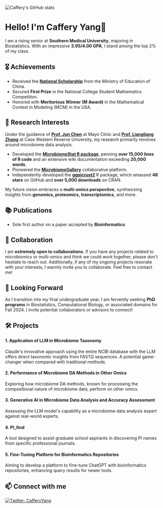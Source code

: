 ![Caffery's GitHub stats](https://github-readme-stats.vercel.app/api?username=cafferychen777&show_icons=true&theme=radical)

# Hello! I'm Caffery Yang👋

I am a rising senior at **Southern Medical University**, majoring in Biostatistics. With an impressive **3.95/4.00 GPA**, I stand among the top 2% of my class.

## 🎖 Achievements
- Received the [**National Scholarship**](https://docs.google.com/document/d/1Yry7uzQGdY1d56VRJJo3cqil1jeTWXL6BipN1oNld-Y/edit) from the Ministry of Education of China.
- Secured **First Prize** in the National College Student Mathematics Competition.
- Honored with **Meritorious Winner (M Award)** in the Mathematical Contest in Modeling (MCM) in the USA.

## 🧪 Research Interests
Under the guidance of [**Prof. Jun Chen**](https://scholar.google.com/citations?user=gonDvdwAAAAJ&hl=en) at Mayo Clinic and [**Prof. Liangliang Zhang**](https://sites.google.com/view/lyonszhang/home?authuser=0) at Case Western Reserve University, my research primarily revolves around microbiome data analysis.

- Developed the [**MicrobiomeStat R package**](https://www.microbiomestat.wiki/), penning **over 15,000 lines of R code** and an extensive wiki documentation exceeding **20,000 words**.
- Pioneered the [**MicrobiomeGallery**](https://a95dps-caffery-chen.shinyapps.io/MicrobiomeGallery/) collaborative platform.
- Independently developed the [**ggpicrust2**](https://github.com/cafferychen777/ggpicrust2) R package, which amassed **48 stars** on GitHub and **over 5,000 downloads** on CRAN.

My future vision embraces a **multi-omics perspective**, synthesizing insights from **genomics, proteomics, transcriptomics**, and more.

## 📚 Publications
- Sole first author on a paper accepted by **Bioinformatics**.

## 🤝 Collaboration
I am **extremely open to collaborations**. If you have any projects related to microbiomics or multi-omics and think we could work together, please don't hesitate to reach out. Additionally, if any of my ongoing projects resonate with your interests, I warmly invite you to collaborate. Feel free to contact me!

## 🎯 Looking Forward
As I transition into my final undergraduate year, I am fervently seeking **PhD programs** in Biostatistics, Computational Biology, or associated domains for Fall 2024. I invite potential collaborators or advisors to connect!

## 🛠 Projects

#### 1. Application of LLM in Microbiome Taxonomy
Claude's innovative approach using the entire NCBI database with the LLM offers direct taxonomic insights from FASTQ sequences. A potential game-changer when compared with traditional methods.

#### 2. Performance of Microbiome DA Methods in Other Omics
Exploring how microbiome DA methods, known for processing the compositional nature of microbiome data, perform on other omics.

#### 3. Generative AI in Microbiome Data Analysis and Accuracy Assessment
Assessing the LLM model's capability as a microbiome data analysis expert against real-world experts.

#### 4. PI_find
A tool designed to assist graduate school aspirants in discovering PI names from specific professional journals.

#### 5. Fine-Tuning Platform for Bioinformatics Repositories
Aiming to develop a platform to fine-tune ChatGPT with bioinformatics repositories, enhancing query results for newer tools.

## 📫 Connect with me
[![Twitter: CafferyYang](https://img.shields.io/twitter/follow/CafferyYang?style=social)](https://twitter.com/CafferyYang)


